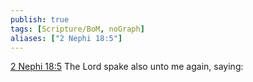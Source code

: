 ```yaml
---
publish: true
tags: [Scripture/BoM, noGraph]
aliases: ["2 Nephi 18:5"]
---
```

[2 Nephi 18:5](https://churchofjesuschrist.org/study/scriptures/bofm/2-ne/18?lang=eng&id=p5#p5) The Lord spake also unto me again, saying:
